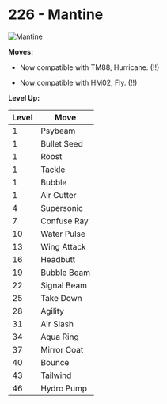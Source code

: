 # 226 - Mantine
![][226]

**Moves:**

 - Now compatible with TM88, Hurricane. (!!)

 - Now compatible with HM02, Fly. (!!)

**Level Up:**

Level | Move
---   | ---
  1   | Psybeam
  1   | Bullet Seed
  1   | Roost
  1   | Tackle
  1   | Bubble
  1   | Air Cutter
  4   | Supersonic
  7   | Confuse Ray
 10   | Water Pulse
 13   | Wing Attack
 16   | Headbutt
 19   | Bubble Beam
 22   | Signal Beam
 25   | Take Down
 28   | Agility
 31   | Air Slash
 34   | Aqua Ring
 37   | Mirror Coat
 40   | Bounce
 43   | Tailwind
 46   | Hydro Pump



[226]: https://raw.githubusercontent.com/PokeAPI/sprites/master/sprites/pokemon/226.png "Mantine"
